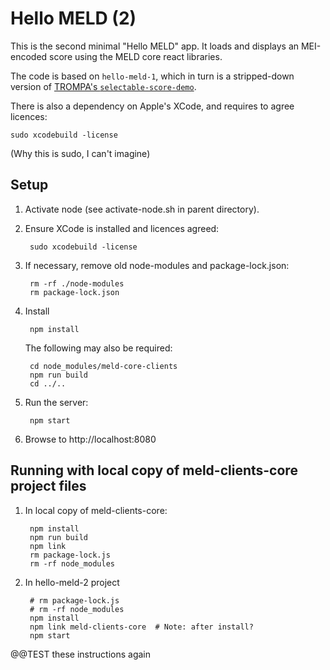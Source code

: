 # Hello MELD (2)

This is the second minimal "Hello MELD" app.  It loads and displays an MEI-encoded score using the MELD core react libraries.

The code is based on `hello-meld-1`, which in turn is a stripped-down version of [TROMPA's `selectable-score-demo`](https://github.com/trompamusic/selectable-score-demo).

There is also a dependency on Apple's XCode, and requires to agree licences:

    sudo xcodebuild -license

(Why this is sudo, I can't imagine)

## Setup

1. Activate node (see activate-node.sh in parent directory).

2. Ensure XCode is installed and licences agreed:

        sudo xcodebuild -license

3. If necessary, remove old node-modules and package-lock.json:

        rm -rf ./node-modules
        rm package-lock.json

4. Install

        npm install

   The following may also be required:

        cd node_modules/meld-core-clients
        npm run build
        cd ../..


5. Run the server:

        npm start

6. Browse to http://localhost:8080



## Running with local copy of meld-clients-core project files

1. In local copy of meld-clients-core:

        npm install
        npm run build
        npm link
        rm package-lock.js
        rm -rf node_modules

2. In hello-meld-2 project

        # rm package-lock.js
        # rm -rf node_modules
        npm install
        npm link meld-clients-core  # Note: after install?
        npm start

@@TEST these instructions again

